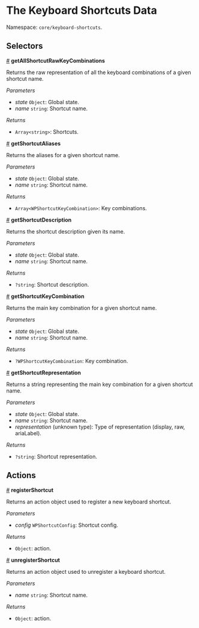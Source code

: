 # The Keyboard Shortcuts Data

Namespace: `core/keyboard-shortcuts`.

## Selectors

<!-- START TOKEN(Autogenerated selectors) -->

<a name="getAllShortcutRawKeyCombinations" href="#getAllShortcutRawKeyCombinations">#</a> **getAllShortcutRawKeyCombinations**

Returns the raw representation of all the keyboard combinations of a given shortcut name.

_Parameters_

-   _state_ `Object`: Global state.
-   _name_ `string`: Shortcut name.

_Returns_

-   `Array<string>`: Shortcuts.

<a name="getShortcutAliases" href="#getShortcutAliases">#</a> **getShortcutAliases**

Returns the aliases for a given shortcut name.

_Parameters_

-   _state_ `Object`: Global state.
-   _name_ `string`: Shortcut name.

_Returns_

-   `Array<WPShortcutKeyCombination>`: Key combinations.

<a name="getShortcutDescription" href="#getShortcutDescription">#</a> **getShortcutDescription**

Returns the shortcut description given its name.

_Parameters_

-   _state_ `Object`: Global state.
-   _name_ `string`: Shortcut name.

_Returns_

-   `?string`: Shortcut description.

<a name="getShortcutKeyCombination" href="#getShortcutKeyCombination">#</a> **getShortcutKeyCombination**

Returns the main key combination for a given shortcut name.

_Parameters_

-   _state_ `Object`: Global state.
-   _name_ `string`: Shortcut name.

_Returns_

-   `?WPShortcutKeyCombination`: Key combination.

<a name="getShortcutRepresentation" href="#getShortcutRepresentation">#</a> **getShortcutRepresentation**

Returns a string representing the main key combination for a given shortcut name.

_Parameters_

-   _state_ `Object`: Global state.
-   _name_ `string`: Shortcut name.
-   _representation_ (unknown type): Type of representation (display, raw, ariaLabel).

_Returns_

-   `?string`: Shortcut representation.


<!-- END TOKEN(Autogenerated selectors) -->

## Actions

<!-- START TOKEN(Autogenerated actions) -->

<a name="registerShortcut" href="#registerShortcut">#</a> **registerShortcut**

Returns an action object used to register a new keyboard shortcut.

_Parameters_

-   _config_ `WPShortcutConfig`: Shortcut config.

_Returns_

-   `Object`: action.

<a name="unregisterShortcut" href="#unregisterShortcut">#</a> **unregisterShortcut**

Returns an action object used to unregister a keyboard shortcut.

_Parameters_

-   _name_ `string`: Shortcut name.

_Returns_

-   `Object`: action.

<!-- END TOKEN(Autogenerated actions) -->
